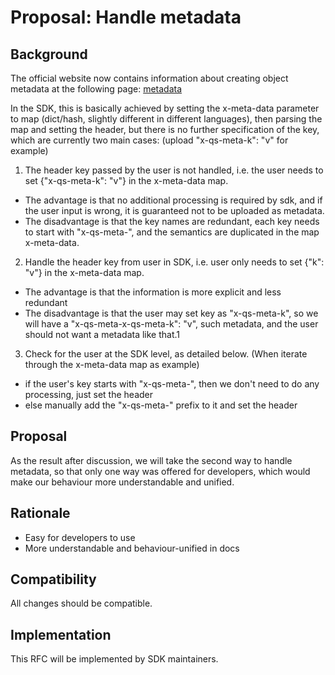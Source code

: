 # Proposal: Handle metadata

## Background

The official website now contains information about creating object metadata at the following page: [metadata] 

In the SDK, this is basically achieved by setting the x-meta-data parameter to map (dict/hash, slightly different in different languages), then parsing the map and setting the header, but there is no further specification of the key, which are currently two main cases: (upload "x-qs-meta-k": "v" for example)

1. The header key passed by the user is not handled, i.e. the user needs to set {"x-qs-meta-k": "v"} in the x-meta-data map.
  - The advantage is that no additional processing is required by sdk, and if the user input is wrong, it is guaranteed not to be uploaded as metadata.
  - The disadvantage is that the key names are redundant, each key needs to start with "x-qs-meta-", and the semantics are duplicated in the map x-meta-data.

2. Handle the header key from user in SDK, i.e. user only needs to set {"k": "v"} in the x-meta-data map.
  - The advantage is that the information is more explicit and less redundant
  - The disadvantage is that the user may set key as "x-qs-meta-k", so we will have a "x-qs-meta-x-qs-meta-k": "v", such metadata, and the user should not want a metadata like that.1
  
3. Check for the user at the SDK level, as detailed below. 
   (When iterate through the x-meta-data map as example)
  - if the user's key starts with "x-qs-meta-", then we don't need to do any processing, just set the header
  - else manually add the "x-qs-meta-" prefix to it and set the header

## Proposal

As the result after discussion, we will take the second way to handle metadata,
so that only one way was offered for developers, which would make our behaviour
more understandable and unified. 

## Rationale

* Easy for developers to use
* More understandable and behaviour-unified in docs

## Compatibility

All changes should be compatible.

## Implementation

This RFC will be implemented by SDK maintainers.

[metadata]: https://docs.qingcloud.com/qingstor/api/common/metadata#%E5%A6%82%E4%BD%95%E5%88%9B%E5%BB%BA%E5%AF%B9%E8%B1%A1%E5%85%83%E6%95%B0%E6%8D%AE
